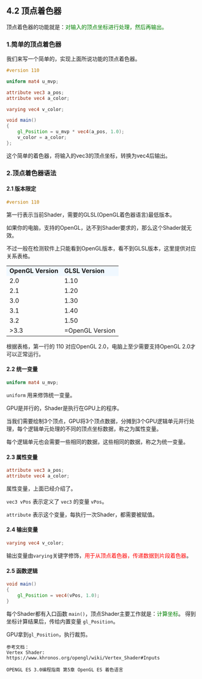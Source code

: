 ## 4.2 顶点着色器

顶点着色器的功能就是：<font color=green>对输入的顶点坐标进行处理，然后再输出。</font>


### 1.简单的顶点着色器

我们来写一个简单的，实现上面所说功能的顶点着色器。

```glsl
#version 110

uniform mat4 u_mvp;

attribute vec3 a_pos;
attribute vec4 a_color;

varying vec4 v_color;

void main()
{
    gl_Position = u_mvp * vec4(a_pos, 1.0);
    v_color = a_color;
};
```

这个简单的着色器，将输入的vec3的顶点坐标，转换为vec4后输出。

### 2.顶点着色器语法

#### 2.1 版本限定

```glsl
#version 110
```
第一行表示当前Shader，需要的GLSL(OpenGL着色器语言)最低版本。

如果你的电脑，支持的OpenGL，达不到Shader要求的，那么这个Shader就无效。

不过一般在检测软件上只能看到OpenGL版本，看不到GLSL版本，这里提供对应关系表格。

<table>
<tr ><td bgcolor="AliceBlue"><b>OpenGL Version</td><td bgcolor="AliceBlue"><b>GLSL Version</td></tr>
<tr><td>2.0</td><td>1.10</td></tr>
<tr><td>2.1</td><td>1.20</td></tr>
<tr><td>3.0</td><td>1.30</td></tr>
<tr><td>3.1</td><td>1.40</td></tr>
<tr><td>3.2</td><td>1.50</td></tr>
<tr><td>>3.3</td><td>=OpenGL Version</td></tr>
</table>

根据表格，第一行的 110 对应OpenGL 2.0，电脑上至少需要支持OpenGL 2.0才可以正常运行。

#### 2.2 统一变量

```glsl
uniform mat4 u_mvp;
```

`uniform` 用来修饰统一变量。

GPU是并行的，Shader是执行在GPU上的程序。

当我们需要绘制3个顶点，GPU将3个顶点数据，分摊到3个GPU逻辑单元并行处理，每个逻辑单元处理的不同的顶点坐标数据，称之为属性变量。

每个逻辑单元也会需要一些相同的数据，这些相同的数据，称之为统一变量。



#### 2.3 属性变量

```glsl
attribute vec3 a_pos;
attribute vec4 a_color;
```

属性变量，上面已经介绍了。

`vec3 vPos` 表示定义了 `vec3` 的变量 `vPos`。

`attribute` 表示这个变量，每执行一次Shader，都需要被赋值。


#### 2.4 输出变量

```glsl
varying vec4 v_color;
```

输出变量由`varying`关键字修饰，<font color=red>用于从顶点着色器，传递数据到片段着色器</font>。


#### 2.5 函数逻辑

```glsl
void main()
{
    gl_Position = vec4(vPos, 1.0);
}
```

每个Shader都有入口函数 `main()`，顶点Shader主要工作就是：<font color=green>计算坐标</font>。
得到坐标计算结果后，传给内置变量 `gl_Position`。

GPU拿到`gl_Position`，执行裁剪。




    参考文档：
    Vertex Shader:
    https://www.khronos.org/opengl/wiki/Vertex_Shader#Inputs

    OPENGL ES 3.0编程指南 第5章 OpenGL ES 着色语言 